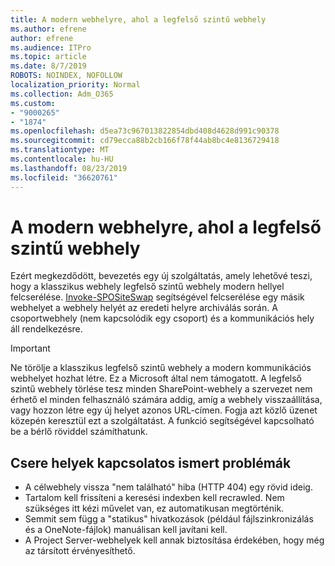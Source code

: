 ```yaml
---
title: A modern webhelyre, ahol a legfelső szintű webhely
ms.author: efrene
author: efrene
ms.audience: ITPro
ms.topic: article
ms.date: 8/7/2019
ROBOTS: NOINDEX, NOFOLLOW
localization_priority: Normal
ms.collection: Adm_O365
ms.custom:
- "9000265"
- "1874"
ms.openlocfilehash: d5ea73c967013822854dbd408d4628d991c90378
ms.sourcegitcommit: cd79ecca88b2cb166f78f44ab8bc4e8136729418
ms.translationtype: MT
ms.contentlocale: hu-HU
ms.lasthandoff: 08/23/2019
ms.locfileid: "36620761"
---
```

# <a name="modern-site-as-root-site"></a>A modern webhelyre, ahol a legfelső szintű webhely

Ezért megkezdődött, bevezetés egy új szolgáltatás, amely lehetővé teszi, hogy a klasszikus webhely legfelső szintű webhely modern hellyel felcserélése. [Invoke-SPOSiteSwap](https://docs.microsoft.com/powershell/module/sharepoint-online/invoke-spositeswap?view=sharepoint-ps) segítségével felcserélése egy másik webhelyet a webhely helyét az eredeti helyre archiválás során. A csoportwebhely (nem kapcsolódik egy csoport) és a kommunikációs hely áll rendelkezésre. 

>[!Important]
> Ne törölje a klasszikus legfelső szintű webhely a modern kommunikációs webhelyet hozhat létre. Ez a Microsoft által nem támogatott. A legfelső szintű webhely törlése tesz minden SharePoint-webhely a szervezet nem érhető el minden felhasználó számára addig, amíg a webhely visszaállítása, vagy hozzon létre egy új helyet azonos URL-címen. Fogja azt közlő üzenet közepén keresztül ezt a szolgáltatást. A funkció segítségével kapcsolható be a bérlő röviddel számíthatunk.

## <a name="known-issues-with-swapping-sites"></a>Csere helyek kapcsolatos ismert problémák
- A célwebhely vissza "nem található" hiba (HTTP 404) egy rövid ideig.
- Tartalom kell frissíteni a keresési indexben kell recrawled. Nem szükséges itt kézi művelet van, ez automatikusan megtörténik.
- Semmit sem függ a "statikus" hivatkozások (például fájlszinkronizálás és a OneNote-fájlok) manuálisan kell javítani kell.
- A Project Server-webhelyek kell annak biztosítása érdekében, hogy még az társított érvényesíthető. 
